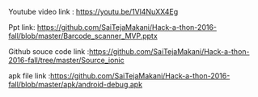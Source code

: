Youtube video link : https://youtu.be/1Vl4NuXX4Eg

Ppt link: https://github.com/SaiTejaMakani/Hack-a-thon-2016-fall/blob/master/Barcode_scanner_MVP.pptx

Github souce code link :https://github.com/SaiTejaMakani/Hack-a-thon-2016-fall/tree/master/Source_ionic

apk file link :https://github.com/SaiTejaMakani/Hack-a-thon-2016-fall/blob/master/apk/android-debug.apk


